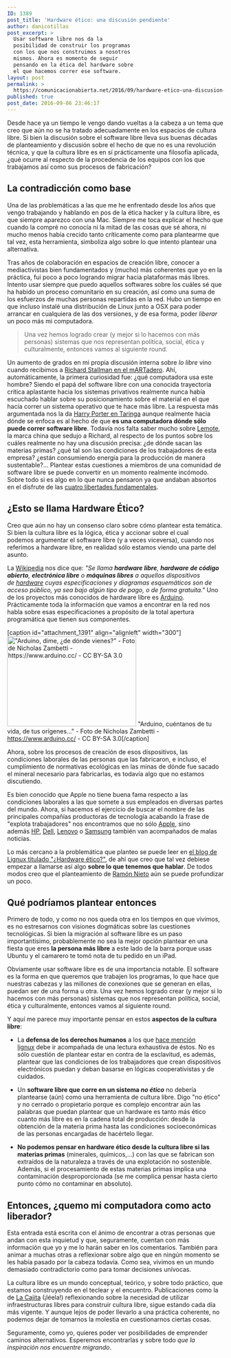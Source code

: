 ```yaml
---
ID: 1389
post_title: 'Hardware ético: una discusión pendiente'
author: danicotillas
post_excerpt: >
  Usar software libre nos da la
  posibilidad de construir los programas
  con los que nos construimos a nosotros
  mismos. Ahora es momento de seguir
  pensando en la ética del hardware sobre
  el que hacemos correr ese software.
layout: post
permalink: >
  https://comunicacionabierta.net/2016/09/hardware-etico-una-discusion-pendiente/
published: true
post_date: 2016-09-06 23:46:17
---
```

Desde hace ya un tiempo le vengo dando vueltas a la cabeza a un tema que creo que aún no se ha tratado adecuadamente en los espacios de cultura libre. Si bien la discusión sobre el software libre lleva sus buenas décadas de planteamiento y discusión sobre el hecho de que no es una revolución técnica, y que la cultura libre es en sí prácticamente una filosofía aplicada, ¿qué ocurre al respecto de la procedencia de los equipos con los que trabajamos así como sus procesos de fabricación?
<h2>La contradicción como base</h2>
Una de las problemáticas a las que me he enfrentado desde los años que vengo trabajando y hablando en pos de la ética hacker y la cultura libre, es que siempre aparezco con una Mac. Siempre me toca explicar el hecho que cuando la compré no conocía ni la mitad de las cosas que sé ahora, ni mucho menos había crecido tanto críticamente como para plantearme que tal vez, esta herramienta, simboliza algo sobre lo que intento plantear una alternativa.

Tras años de colaboración en espacios de creación libre, conocer a mediactivistas bien fundamentados y (mucho) más coherentes que yo en la práctica, fui poco a poco logrando migrar hacia plataformas más libres. Intento usar siempre que puedo aquellos softwares sobre los cuáles sé que ha habido un proceso comunitario en su creación, así como una suma de los esfuerzos de muchas personas repartidas en la red. Hubo un tiempo en que incluso instalé una distribución de Linux junto a OSX para poder arrancar en cualquiera de las dos versiones, y de esa forma, poder <em>liberar</em> un poco más mi computadora.
<blockquote>Una vez hemos logrado crear (y mejor si lo hacemos con más personas) sistemas que nos representan política, social, ética y culturalmente, entonces vamos al siguiente round.</blockquote>
Un aumento de grados en mi propia discusión interna sobre <em>lo libre</em> vino cuando recibimos a <a href="https://www.martadero.org/arte-cultura/detalle_evento.html&amp;id_propuesta=1111">Richard Stallman en el mARTadero</a>. Ahí, automáticamente, la primera curiosidad fue: ¿qué computadora usa este hombre? Siendo el papá del software libre con una conocida trayectoria crítica aplastante hacia los sistemas privativos realmente nunca había escuchado hablar sobre su posicionamiento sobre el material en el que hacía correr un sistema operativo que te hace más libre. La respuesta más argumentada nos la da <a href="https://www.taringa.net/post/linux/16474635/El-magico-portatil-de-Richard-Stallman.html">Harry Porter en Taringa</a> aunque realmente hacia dónde se enfoca es al hecho de que <strong>es una computadora dónde sólo puede correr software libre</strong>. Todavía nos falta saber mucho sobre <a href="https://lemote.com/">Lemote</a>, la marca china que sedujo a Richard, al respecto de los puntos sobre los cuáles realmente no hay una discusión precisa: ¿de dónde sacan las materias primas? ¿qué tal son las condiciones de los trabajadores de esta empresa? ¿están consumiendo energía para la producción de manera sustentable?... Plantear estas cuestiones a miembros de una comunidad de software libre se puede convertir en un momento realmente incómodo. Sobre todo si es algo en lo que nunca pensaron ya que andaban absortos en el disfrute de las <a href="https://www.gnu.org/philosophy/free-sw.es.html">cuatro libertades fundamentales</a>.
<h2>¿Esto se llama Hardware Ético?</h2>
Creo que aún no hay un consenso claro sobre cómo plantear esta temática. Si bien la cultura libre es la lógica, ética y accionar sobre el cual podemos argumentar el software libre (y a veces viceversa), cuando nos referimos a hardware libre, en realidad sólo estamos viendo una parte del asunto.

La <a href="https://es.wikipedia.org/wiki/Hardware_libre">Wikipedia</a> nos dice que: <em>"Se llama <b>hardware libre</b>, <b>hardware de código abierto</b>, <b>electrónica libre</b> o <b>máquinas libres</b> a aquellos dispositivos de <a title="Hardware" href="https://es.wikipedia.org/wiki/Hardware">hardware</a> cuyas especificaciones y diagramas esquemáticos son de acceso público, ya sea bajo algún tipo de pago, o de forma gratuita." </em>Uno de los proyectos más conocidos de hardware libre es <a href="https://www.arduino.cc/">Arduino</a>. Prácticamente toda la información que vamos a encontrar en la red nos habla sobre esas especificaciones a propósito de la total apertura programática que tienen sus componentes.

[caption id="attachment_1391" align="alignleft" width="300"]<a href="https://www.comunicacionabierta.net/wp-content/uploads/2016/09/Arduino316.jpg"><img class="wp-image-1391 size-medium" src="https://www.comunicacionabierta.net/wp-content/uploads/2016/09/Arduino316-300x209.jpg" alt="&quot;Arduino, dime, ¿de dónde vienes?&quot; - Foto de Nicholas Zambetti - https://www.arduino.cc/ - CC BY-SA 3.0" width="300" height="209" /></a> "Arduino, cuéntanos de tu vida, de tus orígenes..." - Foto de Nicholas Zambetti - https://www.arduino.cc/ - CC BY-SA 3.0[/caption]

Ahora, sobre los procesos de creación de esos dispositivos, las condiciones laborales de las personas que las fabricaron, e incluso, el cumplimiento de normativas ecológicas en las minas de dónde fue sacado el mineral necesario para fabricarlas, es todavía algo que no estamos discutiendo.

Es bien conocido que Apple no tiene buena fama respecto a las condiciones laborales a las que somete a sus empleados en diversas partes del mundo. Ahora, si hacemos el ejercicio de buscar el nombre de las principales compañías productoras de tecnología acabando la frase de "explota trabajadores" nos encontramos que no sólo <a href="https://encrypted.google.com/search?hl=es&amp;q=apple%20esclaviza%20trabajadores#hl=es&amp;q=apple+explota+trabajadores">Apple</a>, sino además <a href="https://encrypted.google.com/search?hl=es&amp;q=Hp%20explota%20trabajadores">HP</a>, <a href="https://encrypted.google.com/search?hl=es&amp;q=Dell%20explota%20trabajadores">Dell</a>, <a href="https://encrypted.google.com/search?hl=es&amp;q=Lenovo%20explota%20trabajadores">Lenovo</a> o <a href="https://encrypted.google.com/search?hl=es&amp;q=Samsung%20explota%20trabajadores">Samsung</a> también van acompañados de malas noticias.

Lo más cercano a la problemática que planteo se puede leer en <a href="https://lignux.com/hardware-etico/">el blog de Lignux titulado "¿Hardware ético?"</a>, de ahí que creo que tal vez debiese empezar a llamarse así algo <strong>sobre lo que tenemos que hablar</strong>. De todos modos creo que el planteamiento de <a href="https://lignux.com/author/ramonnieto/">Ramón Nieto</a> aún se puede profundizar un poco.
<h2>Qué podríamos plantear entonces</h2>
Primero de todo, y como no nos queda otra en los tiempos en que vivimos, es no estresarnos con visiones dogmáticas sobre las cuestiones tecnológicas. Si bien la migración al software libre es un paso importantísimo, probablemente no sea la mejor opción plantear en una fiesta que eres <strong>la persona más libre</strong> a este lado de la barra porque usas Ubuntu y el camarero te tomó nota de tu pedido en un iPad.

Obviamente usar software libre es de una importancia notable. El software es la forma en que queremos que trabajen los programas, lo que hace que nuestras cabezas y las millones de conexiones que se generan en ellas, puedan ser de una forma u otra. Una vez hemos logrado crear (y mejor si lo hacemos con más personas) sistemas que nos representan política, social, ética y culturalmente, entonces vamos al siguiente round.

Y aquí me parece muy importante pensar en estos <strong>aspectos de la cultura libre</strong>:
<ul>
 	<li>La <strong>defensa de los derechos humanos</strong> a los que <a href="https://lignux.com/hardware-etico/">hace mención lignux</a> debe ir acompañada de una lectura exhaustiva de éstos. No es sólo cuestión de plantear estar en contra de la esclavitud, es además, plantear que las condiciones de los trabajadores que crean dispositivos electrónicos puedan y deban basarse en lógicas cooperativistas y de cuidados.</li>
</ul>
<ul>
 	<li>Un <strong>software libre que corre en un sistema <em>no ético</em></strong> no debería plantearse (aún) como una herramienta de cultura libre. Digo "no ético" y no cerrado o propietario porque es complejo encontrar aún las palabras que puedan plantear que un hardware es tanto más ético cuanto más libre es en la cadena total de producción: desde la obtención de la materia prima hasta las condiciones socioeconómicas de las personas encargadas de hacértelo llegar.</li>
</ul>
<ul>
 	<li><strong>No podemos pensar en hardware ético desde la cultura libre si las materias primas</strong> (minerales, químicos,...) con las que se fabrican son extraídos de la naturaleza a través de una explotación no sostenible. Además, si el procesamiento de estas materias primas implica una contaminación desproporcionada (se me complica pensar hasta cierto punto cómo no contaminar en absoluto).</li>
</ul>
<h2>Entonces, ¿quemo mi computadora como acto liberador?</h2>
Esta entrada está escrita con el ánimo de encontrar a otras personas que andan con esta inquietud y que, seguramente, cuentan con más información que yo y me lo harán saber en los comentarios. También para animar a muchas otras a reflexionar sobre algo que en ningún momento se les había pasado por la cabeza todavía. Como sea, vivimos en un mundo demasiado contradictorio como para tomar decisiones unívocas.

La cultura libre es un mundo conceptual, teórico, y sobre todo práctico, que estamos construyendo en el teclear y el encuentro. Publicaciones como la de <a href="https://la-cajita.es/blog/2014/08/08/para-construir-cultura-libre-hay-que-usar-infraestructuras-libres/">La Cajita</a> (¡léela!) reflexionando sobre la necesidad de utilizar infraestructuras libres para construir cultura libre, sigue estando cada día más vigente. Y aunque lejos de poder llevarlo a una práctica coherente, no podemos dejar de tomarnos la molestia en cuestionarnos ciertas cosas.

Seguramente, como yo, quieres poder ver posibilidades de emprender caminos alternativos. Esperemos encontrarlas y sobre todo <em>que la inspiración nos encuentre migrando</em>.